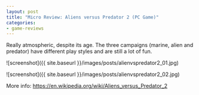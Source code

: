 ```yaml
---
layout: post
title: "Micro Review: Aliens versus Predator 2 (PC Game)"
categories:
- game-reviews
---
```


Really atmospheric, despite its age. The three campaigns (marine, alien and predator) have different play styles and are still a lot of fun.


![screenshot]({{ site.baseurl }}/images/posts/alienvspredator2_01.jpg)

![screenshot]({{ site.baseurl }}/images/posts/alienvspredator2_02.jpg)


<p>More info: <a href="https://en.wikipedia.org/wiki/Aliens_versus_Predator_2">https://en.wikipedia.org/wiki/Aliens_versus_Predator_2</a><p>
